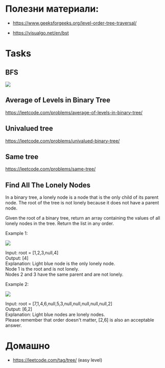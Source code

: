 

# Полезни материали: 

* https://www.geeksforgeeks.org/level-order-tree-traversal/

* https://visualgo.net/en/bst



# Tasks

## BFS 

![](https://visualgo.net/img/ripple.jpg)

## Average of Levels in Binary Tree

https://leetcode.com/problems/average-of-levels-in-binary-tree/

## Univalued tree

https://leetcode.com/problems/univalued-binary-tree/

## Same tree

https://leetcode.com/problems/same-tree/

## Find All The Lonely Nodes

In a binary tree, a lonely node is a node that is the only child of its parent node. The root of the tree is not lonely because it does not have a parent node.

Given the root of a binary tree, return an array containing the values of all lonely nodes in the tree. Return the list in any order.


Example 1:

![](https://assets.leetcode.com/uploads/2020/06/03/e1.png)

Input: root = [1,2,3,null,4]<br>
Output: [4]<br>
Explanation: Light blue node is the only lonely node.<br>
Node 1 is the root and is not lonely.<br>
Nodes 2 and 3 have the same parent and are not lonely.<br>

Example 2:

![](https://assets.leetcode.com/uploads/2020/06/03/e2.png)

Input: root = [7,1,4,6,null,5,3,null,null,null,null,null,2]<br>
Output: [6,2]<br>
Explanation: Light blue nodes are lonely nodes.<br>
Please remember that order doesn't matter, [2,6] is also an acceptable answer.<br>



# Домашно   
* https://leetcode.com/tag/tree/ (easy level)
 
